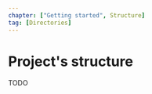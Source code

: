 ```yaml
---
chapter: ["Getting started", Structure]
tag: [Directories]
---
```


# Project's structure

TODO
